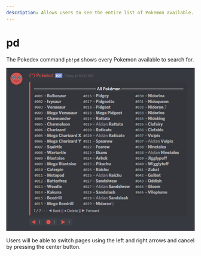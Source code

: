 ```yaml
---
description: Allows users to see the entire list of Pokemon available.
---
```


# pd

The Pokedex command `pb!pd` shows every Pokemon available to search for.

![](../.gitbook/assets/pd.PNG)

Users will be able to switch pages using the left and right arrows and cancel by pressing the center button.


